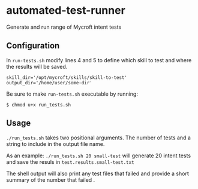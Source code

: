 # automated-test-runner
Generate and run range of Mycroft intent tests

## Configuration
In `run-tests.sh` modify lines 4 and 5 to define which skill to test and where the results will be saved.
```
skill_dir='/opt/mycroft/skills/skill-to-test'
output_dir='/home/user/some-dir'
```
Be sure to make `run-tests.sh` executable by running:
```
$ chmod u+x run_tests.sh
```

## Usage
`./run_tests.sh` takes two positional arguments. The number of tests and a string to include in the output file name.

As an example:
`./run_tests.sh 20 small-test`
will generate 20 intent tests and save the resuls in `test.results.small-test.txt`

The shell output will also print any test files that failed and provide a short summary of the number that failed .
